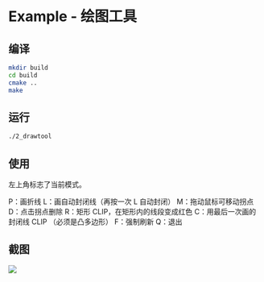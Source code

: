 # Example - 绘图工具

## 编译

```bash
mkdir build
cd build
cmake ..
make
```

## 运行

```bash
./2_drawtool
```

## 使用

左上角标志了当前模式。

P：画折线
L：画自动封闭线（再按一次 L 自动封闭）
M：拖动鼠标可移动拐点
D：点击拐点删除
R：矩形 CLIP，在矩形内的线段变成红色
C：用最后一次画的封闭线 CLIP （必须是凸多边形）
F：强制刷新
Q：退出

## 截图

![](http://ww2.sinaimg.cn/large/88e401f0gw1f6bt6uzojbg20hs0e3gok.gif)

